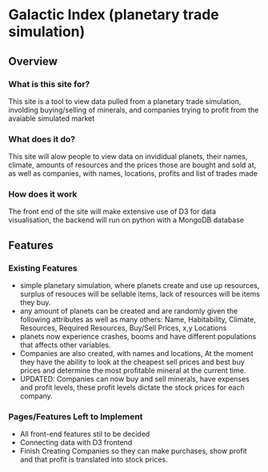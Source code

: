 # Galactic Index (planetary trade simulation)

## Overview

### What is this site for?

This site is a tool to view data pulled from a planetary trade simulation, involding buying/selling of minerals, and companies trying to profit from the avaiable simulated market

### What does it do?

This site will alow people to view data on invididual planets, their names, climate, amounts of resources and the prices those are bought and sold at, as well as companies, with names, locations, profits and list of trades made

### How does it work

The front end of the site will make extensive use of D3 for data visualisation, the backend will run on python with a MongoDB database

## Features

### Existing Features
- simple planetary simulation, where planets create and use up resources, surplus of resouces will be sellable items, lack of resources will be items they buy.
- any amount of planets can be created and are randomly given the following attributes as well as many others: Name, Habitability, Climate, Resources, Required Resources, Buy/Sell Prices, x,y Locations
- planets now experience crashes, booms and have different populations that affects other variables.
- Companies are also created, with names and locations, At the moment they have the ability to look at the cheapest sell prices and best buy prices and determine the most profitable mineral at the current time.
- UPDATED: Companies can now buy and sell minerals, have expenses and profit levels, these profit levels dictate the stock prices for each company.

### Pages/Features Left to Implement
- All front-end features stil to be decided
- Connecting data with D3 frontend
- Finish Creating Companies so they can make purchases, show profit and that profit is translated into stock prices.
